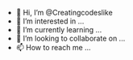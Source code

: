 - 👋 Hi, I’m @Creatingcodeslike
- 👀 I’m interested in ...
- 🌱 I’m currently learning ...
- 💞️ I’m looking to collaborate on ...
- 📫 How to reach me ...

<!---
Creatingcodeslike/Creatingcodeslike is a ✨ special ✨ repository because its `README.md` (this file) appears on your GitHub profile.
You can click the Preview link to take a look at your changes.
--->

